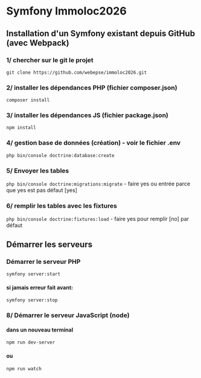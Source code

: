 # Symfony Immoloc2026

## Installation d'un Symfony existant depuis GitHub (avec Webpack)
### 1/ chercher sur le git le projet
```git clone https://github.com/webepse/immoloc2026.git```
### 2/ installer les dépendances PHP (fichier composer.json)
```composer install```
### 3/ installer les dépendances JS (fichier package.json)
```npm install```
### 4/ gestion base de données (création) - voir le fichier .env
```php bin/console doctrine:database:create```
### 5/ Envoyer les tables
```php bin/console doctrine:migrations:migrate``` - faire yes ou entrée parce que yes est pas défaut [yes]
### 6/ remplir les tables avec les fixtures
```php bin/console doctrine:fixtures:load``` - faire yes pour remplir [no] par défaut

## Démarrer les serveurs
### Démarrer le serveur PHP
```symfony server:start```
#### si jamais erreur fait avant:
```symfony server:stop```

### 8/ Démarrer le serveur JavaScript (node)
#### dans un nouveau terminal
```npm run dev-server```
#### ou
```npm run watch```
